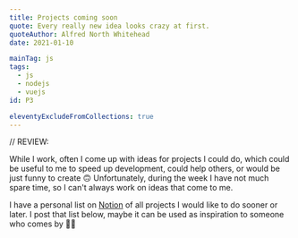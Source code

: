 ```yaml
---
title: Projects coming soon
quote: Every really new idea looks crazy at first.
quoteAuthor: Alfred North Whitehead
date: 2021-01-10

mainTag: js
tags:
  - js
  - nodejs
  - vuejs
id: P3

eleventyExcludeFromCollections: true
---
```


// REVIEW:

While I work, often I come up with ideas for projects I could do, which could be useful to me to speed up development, could help others, or would be just funny to create 🙃 Unfortunately, during the week I have not much spare time, so I can't always work on ideas that come to me.

I have a personal list on [Notion](https://www.notion.so/) of all projects I would like to do sooner or later. I post that list below, maybe it can be used as inspiration to someone who comes by 🙌🏻
